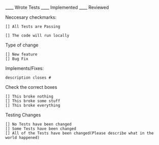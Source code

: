 ____ Wrote Tests ____ Implemented ____ Reviewed

Neccesary checkmarks:

    [] All Tests are Passing

    [] The code will run locally

Type of change 

    [] New feature
    [] Bug Fix

Implements/Fixes:

    description closes #

Check the correct boxes

    [] This broke nothing
    [] This broke some stuff
    [] This broke everything

Testing Changes

    [] No Tests have been changed
    [] Some Tests have been changed
    [] All of the Tests have been changed(Please describe what in the world happened)
